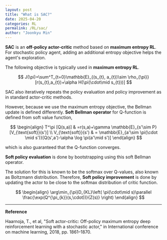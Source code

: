 ```yaml
---
layout: post
title: "What is SAC?"
date: 2025-04-20
categories: RL
permalink: /RL/sac/
author: "Joonkyu Min"
---
```


**SAC** is an **off-policy actor-critic** method based on **maximum entropy RL**.
For stochastic policy agent, adding an additional entropy objective helps the agent's exploration. 

The following objective is typically used in **maximum entropy RL**.

$$
J(\pi)=\sum^T_{t=0}\mathbb{E}_{(s_{t}, a_{t})\sim \rho_{\pi}}[r(s_{t},a_{t})+\alpha H(\pi(\cdot\mid s_{t}))]
$$

SAC also iteratively repeats the policy evaluation and policy improvement as in standard actor-critic methods.

However, because we use the maximum entropy objective, the Bellman update is defined differently.
**Soft Bellman operator** for Q-function is defined from soft value function,

$$
\begin{align}
T^\pi [Q(s,a)] & =r(s,a)+\gamma \mathbb{E}_{s'\sim P}[V_{\text{soft}}(s')]  \\
V_{\text{soft}}(s') & = \mathbb{E}_{a'\sim \pi(\cdot \mid s')}[Q(s',a')-\alpha \log \pi(a'\mid s')]
\end{align}
$$

which is also guaranteed that the Q-function converges. 

**Soft policy evaluation** is done by bootstrapping using this soft Bellman operator.

The solution for this is known to be the softmax over Q-values, also known as Boltzmann distribution.
Therefore, **Soft policy improvement** is done by updating the actor to be close to the softmax distribution of critic function.

$$
\begin{align}
\arg\min_{\pi}D_{KL}\left( \pi(\cdot\mid s)\parallel  \frac{\exp(Q^{\pi_{k}}(s,\cdot))}{Z(s)} \right)
\end{align}
$$


---
**Reference**

Haarnoja, T., et al, "Soft actor-critic: Off-policy maximum entropy deep reinforcement learning with a stochastic actor," in International conference on machine learning, 2018, pp. 1861–1870.
